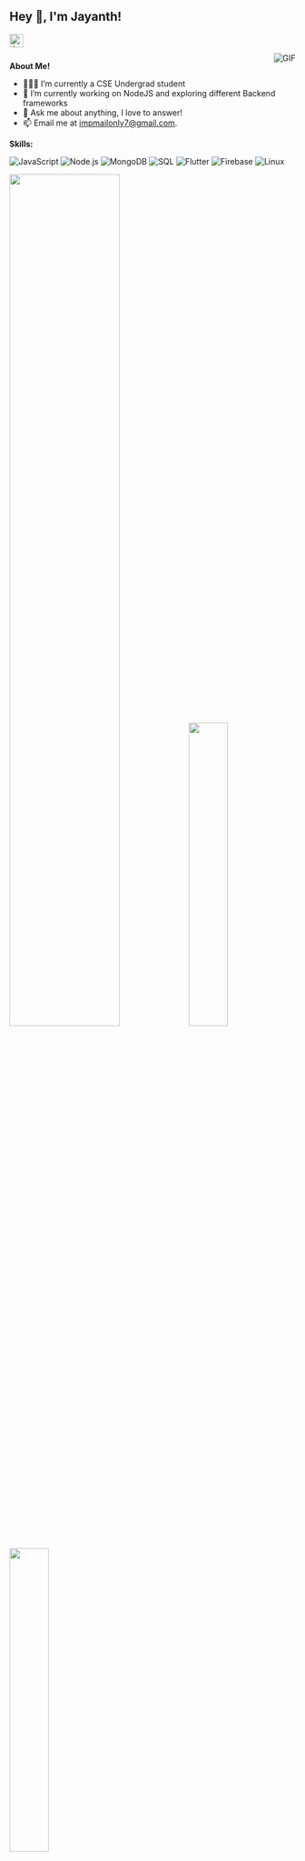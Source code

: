 <h2 title="hehehe"> Hey 👋, I'm Jayanth!</h2>

<a href="[https://www.linkedin.com/in/sanskar-jaiswal-102b661a3/](https://www.linkedin.com/in/jayanth-naidu-b03308186/)">
  <img align="left" alt="Jayanth's LinkedIn" width="24px" src="https://img.icons8.com/nolan/96/linkedin.png" />
</a>


<br />
<br />


 

  <img align="right" alt="GIF" src="https://media.giphy.com/media/LmNwrBhejkK9EFP504/giphy.gif" />

**About Me!**

- 👨🏽‍💻 I’m currently a CSE Undergrad student
- 🌱 I’m currently working on NodeJS and exploring different Backend frameworks 
- 💬 Ask me about anything, I love to answer!
- 📫 Email me at [impmailonly7@gmail.com](mailto:impmailonly7@gmail.com).



**Skills:**

![JavaScript](https://img.shields.io/badge/-JavaScript-000?&logo=JavaScript)
![Node.js](https://img.shields.io/badge/-Node.js-000?&logo=node.js)
![MongoDB](https://img.shields.io/badge/-MongoDB-001?&logo=MongoDB)
![SQL](https://img.shields.io/badge/-SQL-000?&logo=MySQL)
![Flutter](https://img.shields.io/badge/-Flutter-001?&logo=Flutter)
![Firebase](https://img.shields.io/badge/-Firebase-001?&logo=Firebase)
![Linux](https://img.shields.io/badge/-Linux-000?&logo=Linux)

<p>
<img width = 62%, src="https://github-readme-stats.vercel.app/api?username=noobguy77&show_icons=true&title_color=ffffff&icon_color=06BCC1&text_color=F4EDEA&bg_color=000000&hide_border=true">
<img width = 37%, src="https://github-readme-streak-stats.herokuapp.com/?user=noobguy77&theme=highcontrast&hide_border=true">
<img width = 37%, src="https://github-readme-stats.vercel.app/api/top-langs/?username=noobguy77&exclude_repo=Competitive_Programming_Score_API,Used-Cars-Price-Prediciton-using-Machine-Learning&layout=compact&hide=swift&title_color=ffffff&icon_color=06BCC1&text_color=F4EDEA&bg_color=000000&hide_title=true&hide_border=true">
</p>
